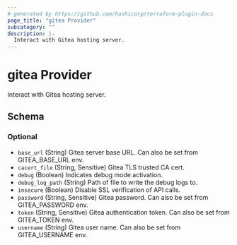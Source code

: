 ```yaml
---
# generated by https://github.com/hashicorp/terraform-plugin-docs
page_title: "gitea Provider"
subcategory: ""
description: |-
  Interact with Gitea hosting server.
---
```


# gitea Provider

Interact with Gitea hosting server.



<!-- schema generated by tfplugindocs -->
## Schema

### Optional

- `base_url` (String) Gitea server base URL. Can also be set from GITEA_BASE_URL env.
- `cacert_file` (String, Sensitive) Gitea TLS trusted CA cert.
- `debug` (Boolean) Indicates debug mode activation.
- `debug_log_path` (String) Path of file to write the debug logs to.
- `insecure` (Boolean) Disable SSL verification of API calls.
- `password` (String, Sensitive) Gitea password. Can also be set from GITEA_PASSWORD env.
- `token` (String, Sensitive) Gitea authentication token. Can also be set from GITEA_TOKEN env.
- `username` (String) Gitea user name. Can also be set from GITEA_USERNAME env.
